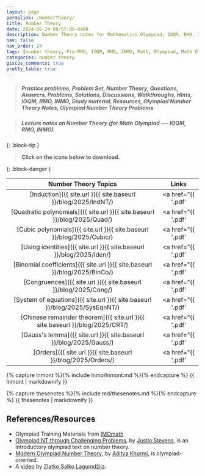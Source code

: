 ```yaml
---
layout: page
permalink: /NumberTheory/
title: Number Theory
date: 2024-06-24 08:57:00-0400
description: Number Theory notes for Mathematics Olympiad, IOQM, RMO, INMO
nav: false
nav_order: 24
tags: [number theory, Pre-RMO, IOQM, RMO, INMO, Math, Olympiad, Math Olympiad, Mathematics Olympiad, Notes, Handouts, Lecture Notes, Problem set, Questions, Answers, Problems, Solutions, Discussions, pdf]
categories: number theory
giscus_comments: true
pretty_table: true
---
```


> ##### Practice problems, Problem Set, Number Theory, Questions, Answers, Problems, Solutions, Discussions, Walkthroughs, Hints, IOQM, RMO, INMO, Study material, Resources, Olympiad Number Theory Notes, Olympiad Number Theory Problems

> ##### **Lecture notes on Number Theory (for Math Olympiad --- IOQM, RMO, INMO)**
{: .block-tip }

> **Click on the <span style="color: #42b983"><i class="fa-solid fa-file-pdf fa-2x"></i></span> icons below to download.**

{: .block-danger }
<!-- 
- [Induction <i class="fa-solid fa-download"></i>]({{ site.url }}{{ site.baseurl }}/blog/2025/IndNT/) <a href="{{ '/' | prepend: 'IndNT' | prepend: 'blog/2025/' | relative_url }}" target="_blank" rel="noopener noreferrer"><i class="fa-solid fa-file-pdf fa-lg"></i></a>
- [Quadratic polynomials <i class="fa-solid fa-download"></i>]({{ site.url }}{{ site.baseurl }}/blog/2025/Quad/) <a href="{{ '/' | prepend: 'Quad' | prepend: 'blog/2025/' | relative_url }}" target="_blank" rel="noopener noreferrer"><i class="fa-solid fa-file-pdf fa-lg"></i></a>
- [Cubic polynomials <i class="fa-solid fa-download"></i>]({{ site.url }}{{ site.baseurl }}/blog/2025/Cubic/) <a href="{{ '/' | prepend: 'Cubic' | prepend: 'blog/2025/' | relative_url }}" target="_blank" rel="noopener noreferrer"><i class="fa-solid fa-file-pdf fa-lg"></i></a>
- [Using identities <i class="fa-solid fa-download"></i>]({{ site.url }}{{ site.baseurl }}/blog/2025/Iden/) <a href="{{ '/' | prepend: 'Iden' | prepend: 'blog/2025/' | relative_url }}" target="_blank" rel="noopener noreferrer"><i class="fa-solid fa-file-pdf fa-lg"></i></a>
- [Binomial coefficients <i class="fa-solid fa-download"></i>]({{ site.url }}{{ site.baseurl }}/blog/2025/BinCo/) <a href="{{ '/' | prepend: 'BinCo' | prepend: 'blog/2025/' | relative_url }}" target="_blank" rel="noopener noreferrer"><i class="fa-solid fa-file-pdf fa-lg"></i></a>
- [Congruences <i class="fa-solid fa-download"></i>]({{ site.url }}{{ site.baseurl }}/blog/2025/Cong/) <a href="{{ '/' | prepend: 'Cong' | prepend: 'blog/2025/' | relative_url }}" target="_blank" rel="noopener noreferrer"><i class="fa-solid fa-file-pdf fa-lg"></i></a>
- [System of equations <i class="fa-solid fa-download"></i>]({{ site.url }}{{ site.baseurl }}/blog/2025/SysEqnNT/) <a href="{{ '/' | prepend: 'SysEqnNT' | prepend: 'blog/2025/' | relative_url }}" target="_blank" rel="noopener noreferrer"><i class="fa-solid fa-file-pdf fa-lg"></i></a>
- [Chinese remainder theorem <i class="fa-solid fa-download"></i>]({{ site.url }}{{ site.baseurl }}/blog/2025/CRT/) <a href="{{ '/' | prepend: 'CRT' | prepend: 'blog/2025/' | relative_url }}" target="_blank" rel="noopener noreferrer"><i class="fa-solid fa-file-pdf fa-lg"></i></a>
- [Gauss's lemma <i class="fa-solid fa-download"></i>]({{ site.url }}{{ site.baseurl }}/blog/2025/Gauss/) <a href="{{ '/' | prepend: 'Gauss' | prepend: 'blog/2025/' | relative_url }}" target="_blank" rel="noopener noreferrer"><i class="fa-solid fa-file-pdf fa-lg"></i></a>
- [Orders <i class="fa-solid fa-download"></i>]({{ site.url }}{{ site.baseurl }}/blog/2025/Orders/) <a href="{{ '/' | prepend: 'Orders' | prepend: 'blog/2025/' | relative_url }}" target="_blank" rel="noopener noreferrer"><i class="fa-solid fa-file-pdf fa-lg"></i></a>

- [Induction <i class="fa-solid fa-download"></i>]({{ site.url }}{{ site.baseurl }}/blog/2025/IndNT/) <a href="{{ '.pdf' | prepend: 'IndNT' | prepend: 'NumberTheory/' | prepend: 'assets/pdf/' | relative_url }}" target="_blank" rel="noopener noreferrer"><i class="fa-solid fa-file-pdf fa-2x"></i></a>
- [Quadratic polynomials <i class="fa-solid fa-download"></i>]({{ site.url }}{{ site.baseurl }}/blog/2025/Quad/) <a href="{{ '.pdf' | prepend: 'Quad' | prepend: 'NumberTheory/' | prepend: 'assets/pdf/' | relative_url }}" target="_blank" rel="noopener noreferrer"><i class="fa-solid fa-file-pdf fa-2x"></i></a>
- [Cubic polynomials <i class="fa-solid fa-download"></i>]({{ site.url }}{{ site.baseurl }}/blog/2025/Cubic/) <a href="{{ '.pdf' | prepend: 'Cubic' | prepend: 'NumberTheory/' | prepend: 'assets/pdf/' | relative_url }}" target="_blank" rel="noopener noreferrer"><i class="fa-solid fa-file-pdf fa-2x"></i></a>
- [Using identities <i class="fa-solid fa-download"></i>]({{ site.url }}{{ site.baseurl }}/blog/2025/Iden/) <a href="{{ '.pdf' | prepend: 'Iden' | prepend: 'NumberTheory/' | prepend: 'assets/pdf/' | relative_url }}" target="_blank" rel="noopener noreferrer"><i class="fa-solid fa-file-pdf fa-2x"></i></a>
- [Binomial coefficients <i class="fa-solid fa-download"></i>]({{ site.url }}{{ site.baseurl }}/blog/2025/BinCo/) <a href="{{ '.pdf' | prepend: 'BinCo' | prepend: 'NumberTheory/' | prepend: 'assets/pdf/' | relative_url }}" target="_blank" rel="noopener noreferrer"><i class="fa-solid fa-file-pdf fa-2x"></i></a>
- [Congruences <i class="fa-solid fa-download"></i>]({{ site.url }}{{ site.baseurl }}/blog/2025/Cong/) <a href="{{ '.pdf' | prepend: 'Cong' | prepend: 'NumberTheory/' | prepend: 'assets/pdf/' | relative_url }}" target="_blank" rel="noopener noreferrer"><i class="fa-solid fa-file-pdf fa-2x"></i></a>
- [System of equations <i class="fa-solid fa-download"></i>]({{ site.url }}{{ site.baseurl }}/blog/2025/SysEqnNT/) <a href="{{ '.pdf' | prepend: 'SysEqnNT' | prepend: 'NumberTheory/' | prepend: 'assets/pdf/' | relative_url }}" target="_blank" rel="noopener noreferrer"><i class="fa-solid fa-file-pdf fa-2x"></i></a>
- [Chinese remainder theorem <i class="fa-solid fa-download"></i>]({{ site.url }}{{ site.baseurl }}/blog/2025/CRT/) <a href="{{ '.pdf' | prepend: 'CRT' | prepend: 'NumberTheory/' | prepend: 'assets/pdf/' | relative_url }}" target="_blank" rel="noopener noreferrer"><i class="fa-solid fa-file-pdf fa-2x"></i></a>
- [Gauss's lemma <i class="fa-solid fa-download"></i>]({{ site.url }}{{ site.baseurl }}/blog/2025/Gauss/) <a href="{{ '.pdf' | prepend: 'Gauss' | prepend: 'NumberTheory/' | prepend: 'assets/pdf/' | relative_url }}" target="_blank" rel="noopener noreferrer"><i class="fa-solid fa-file-pdf fa-2x"></i></a>
- [Orders <i class="fa-solid fa-download"></i>]({{ site.url }}{{ site.baseurl }}/blog/2025/Orders/) <a href="{{ '.pdf' | prepend: 'Orders' | prepend: 'NumberTheory/' | prepend: 'assets/pdf/' | relative_url }}" target="_blank" rel="noopener noreferrer"><i class="fa-solid fa-file-pdf fa-2x"></i></a> -->

|  Number Theory Topics  | Links       |
| :------------: | :------------: |
| [Induction]({{ site.url }}{{ site.baseurl }}/blog/2025/IndNT/) | <a href="{{ '.pdf' | prepend: 'IndNT' | prepend: 'NumberTheory/' | prepend: 'assets/pdf/' | relative_url }}" target="_blank" rel="noopener noreferrer"><i class="fa-solid fa-file-pdf fa-2x"></i></a> |
| [Quadratic polynomials]({{ site.url }}{{ site.baseurl }}/blog/2025/Quad/) | <a href="{{ '.pdf' | prepend: 'Quad' | prepend: 'NumberTheory/' | prepend: 'assets/pdf/' | relative_url }}" target="_blank" rel="noopener noreferrer"><i class="fa-solid fa-file-pdf fa-2x"></i></a> |
| [Cubic polynomials]({{ site.url }}{{ site.baseurl }}/blog/2025/Cubic/) | <a href="{{ '.pdf' | prepend: 'Cubic' | prepend: 'NumberTheory/' | prepend: 'assets/pdf/' | relative_url }}" target="_blank" rel="noopener noreferrer"><i class="fa-solid fa-file-pdf fa-2x"></i></a> |
| [Using identities]({{ site.url }}{{ site.baseurl }}/blog/2025/Iden/) | <a href="{{ '.pdf' | prepend: 'Iden' | prepend: 'NumberTheory/' | prepend: 'assets/pdf/' | relative_url }}" target="_blank" rel="noopener noreferrer"><i class="fa-solid fa-file-pdf fa-2x"></i></a> |
| [Binomial coefficients]({{ site.url }}{{ site.baseurl }}/blog/2025/BinCo/) | <a href="{{ '.pdf' | prepend: 'BinCo' | prepend: 'NumberTheory/' | prepend: 'assets/pdf/' | relative_url }}" target="_blank" rel="noopener noreferrer"><i class="fa-solid fa-file-pdf fa-2x"></i></a> |
| [Congruences]({{ site.url }}{{ site.baseurl }}/blog/2025/Cong/) | <a href="{{ '.pdf' | prepend: 'Cong' | prepend: 'NumberTheory/' | prepend: 'assets/pdf/' | relative_url }}" target="_blank" rel="noopener noreferrer"><i class="fa-solid fa-file-pdf fa-2x"></i></a> |
| [System of equations]({{ site.url }}{{ site.baseurl }}/blog/2025/SysEqnNT/) | <a href="{{ '.pdf' | prepend: 'SysEqnNT' | prepend: 'NumberTheory/' | prepend: 'assets/pdf/' | relative_url }}" target="_blank" rel="noopener noreferrer"><i class="fa-solid fa-file-pdf fa-2x"></i></a> |
| [Chinese remainder theorem]({{ site.url }}{{ site.baseurl }}/blog/2025/CRT/) | <a href="{{ '.pdf' | prepend: 'CRT' | prepend: 'NumberTheory/' | prepend: 'assets/pdf/' | relative_url }}" target="_blank" rel="noopener noreferrer"><i class="fa-solid fa-file-pdf fa-2x"></i></a> |
| [Gauss's lemma]({{ site.url }}{{ site.baseurl }}/blog/2025/Gauss/) | <a href="{{ '.pdf' | prepend: 'Gauss' | prepend: 'NumberTheory/' | prepend: 'assets/pdf/' | relative_url }}" target="_blank" rel="noopener noreferrer"><i class="fa-solid fa-file-pdf fa-2x"></i></a> |
| [Orders]({{ site.url }}{{ site.baseurl }}/blog/2025/Orders/) | <a href="{{ '.pdf' | prepend: 'Orders' | prepend: 'NumberTheory/' | prepend: 'assets/pdf/' | relative_url }}" target="_blank" rel="noopener noreferrer"><i class="fa-solid fa-file-pdf fa-2x"></i></a> |

{% capture lnmont %}{% include lnmo/lnmont.md %}{% endcapture %}
{{ lnmont | markdownify }}

{% capture thesenotes %}{% include md/thesenotes.md %}{% endcapture %}
{{ thesenotes | markdownify }}

## References/Resources

- Olympiad Training Materials from [IMOmath](https://imomath.com/index.cgi?page=mathTexts)
- [Olympiad NT through Challenging Problems](https://s3.amazonaws.com/aops-cdn.artofproblemsolving.com/resources/articles/olympiad-number-theory.pdf), by [Justin Stevens](https://numbertheoryguy.com/), is an introductory olympiad text on number theory.
- [Modern Olympiad Number Theory](https://artofproblemsolving.com/community/c6h2344755), by [Aditya Khurmi](https://www.linkedin.com/in/adityakhurmi), is olympiad-oriented.
- A [video](https://www.youtube.com/watch?v=7grQ96JwIEo) by [Zlatko Salko Lagumdžija](https://www.imo-official.org/participant_r.aspx?id=25889).
